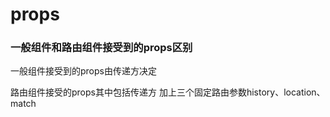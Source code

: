 # props

### 一般组件和路由组件接受到的props区别

一般组件接受到的props由传递方决定

路由组件接受的props其中包括传递方 加上三个固定路由参数history、location、match

